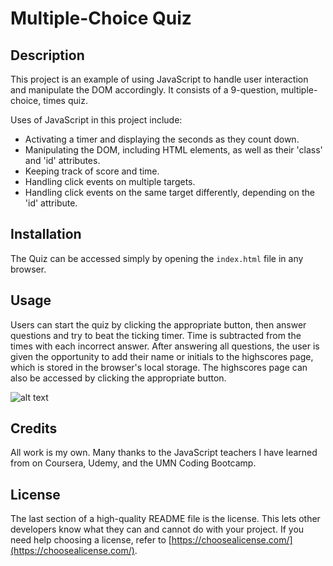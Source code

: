 # Multiple-Choice Quiz

## Description

This project is an example of using JavaScript to handle user interaction and manipulate the DOM accordingly. It consists of a 9-question, multiple-choice, times quiz. 

Uses of JavaScript in this project include:

- Activating a timer and displaying the seconds as they count down.
- Manipulating the DOM, including HTML elements, as well as their 'class' and 'id' attributes.
- Keeping track of score and time.
- Handling click events on multiple targets.
- Handling click events on the same target differently, depending on the 'id' attribute.

## Installation

The Quiz can be accessed simply by opening the `index.html` file in any browser.

## Usage

Users can start the quiz by clicking the appropriate button, then answer questions and try to beat the ticking timer. Time is subtracted from the times with each incorrect answer. After answering all questions, the user is given the opportunity to add their name or initials to the highscores page, which is stored in the browser's local storage. The highscores page can also be accessed by clicking the appropriate button.

![alt text](assets/images/screenshot.png)

## Credits

All work is my own. Many thanks to the JavaScript teachers I have learned from on Coursera, Udemy, and the UMN Coding Bootcamp.

## License

The last section of a high-quality README file is the license. This lets other developers know what they can and cannot do with your project. If you need help choosing a license, refer to [https://choosealicense.com/](https://choosealicense.com/).
